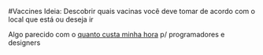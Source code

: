 #Vaccines
Ideia: Descobrir quais vacinas você deve tomar de acordo com o local que está ou deseja ir

Algo parecido com o [quanto custa minha hora](http://www.minhahora.entreoutros.com/) p/ programadores e designers
